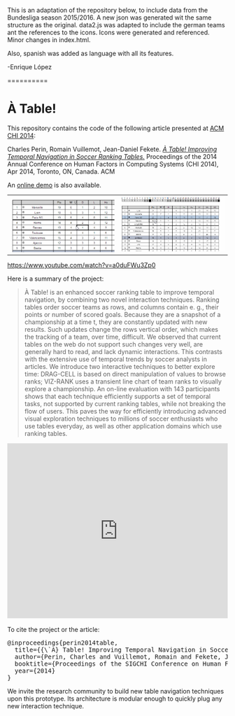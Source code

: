 This is an adaptation of the repository below, to include data from the Bundesliga season 2015/2016. A new json was generated wit the same structure as the original. data2.js was adapted to include the german teams ant the references to the icons. Icons were generated and referenced. Minor changes in index.html.

Also, spanish was added as language with all its features.

-Enrique López

==========

À Table!
=========

This repository contains the code of the following article presented at [ACM CHI 2014](http://chi2014.acm.org):

Charles Perin, Romain Vuillemot, Jean-Daniel Fekete. [*À Table! Improving Temporal Navigation in Soccer Ranking Tables.*](http://hal.inria.fr/docs/00/92/98/44/PDF/atable.pdf) Proceedings of the 2014 Annual Conference on Human Factors in Computing Systems (CHI 2014), Apr 2014, Toronto, ON, Canada. ACM

An [online demo](http://charles.perin.free.fr/atable/) is also available. 

<table><tr><td><img src="img/tips/3.gif" width=400/></td><td><img src="img/tips/4.gif" width=400/></td></tr></table>

https://www.youtube.com/watch?v=a0duFWu3Zp0

Here is a summary of the project:

> À Table! is an enhanced soccer ranking table to improve temporal navigation, by combining two novel interaction techniques. Ranking tables order soccer teams as rows, and columns contain e. g., their points or number of scored goals. Because they are a snapshot of a championship at a time t, they are constantly updated with new results. Such updates change the rows vertical order, which makes the tracking of a team, over time, difficult. We observed that current tables on the web do not support such changes very well, are generally hard to read, and lack dynamic interactions. This contrasts with the extensive use of temporal trends by soccer analysts in articles. We introduce two interactive techniques to better explore time: DRAG-CELL is based on direct manipulation of values to browse ranks; VIZ-RANK uses a transient line chart of team ranks to visually explore a championship. An on-line evaluation with 143 participants shows that each technique efficiently supports a set of temporal tasks, not supported by current ranking tables, while not breaking the flow of users. This paves the way for efficiently introducing advanced visual exploration techniques to millions of soccer enthusiasts who use tables everyday, as well as other application domains which use ranking tables.

<iframe width="100%" height="400" src="http://www.youtube.com/embed/a0duFWu3Zp0?feature=oembed" frameborder="0" allowfullscreen></iframe>


To cite the project or the article:
<pre>
@inproceedings{perin2014table,
  title={{\`A} Table! Improving Temporal Navigation in Soccer Ranking Tables},
  author={Perin, Charles and Vuillemot, Romain and Fekete, Jean-Daniel and others},
  booktitle={Proceedings of the SIGCHI Conference on Human Factors in Computing Systems (CHI'14)},
  year={2014}
}
</pre>

We invite the research community to build new table navigation techniques upon this prototype. Its architecture is modular enough to quickly plug any new interaction technique.
